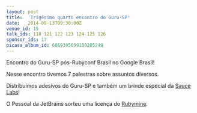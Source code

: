 ```yaml
---
layout: post
title:  'Trigésimo quarto encontro do Guru-SP'
date:   2014-09-13T09:30:00Z
venue_id: 15
talk_ids: 118 121 122 123 124 125 126
sponsor_ids: 17
picasa_album_id: 6059305699180285249
---
```


<p>Encontro do Guru-SP p&oacute;s-Rubyconf Brasil no Google Brasil!</p>

<p>Nesse encontro tivemos 7 palestras sobre assuntos diversos.</p>

<p>Distribu&iacute;mos adesivos do Guru-SP e tamb&eacute;m um brinde especial da <a href="https://saucelabs.com/">Sauce Labs</a>!</p>

<p>O Pessoal da JetBrains sorteu uma licen&ccedil;a do <a href="http://www.jetbrains.com/ruby/">Rubymine</a>.</p>

